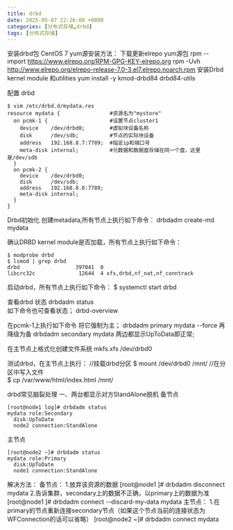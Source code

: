 ```yaml
---
title: drbd
date: 2025-05-07 22:26:00 +0800
categories: [分布式存储,drbd]
tags: [分布式存储]
---
```



安装drbd包
CentOS 7 yum源安装方法：
下载更新elrepo yum源包
rpm --import https://www.elrepo.org/RPM-GPG-KEY-elrepo.org
rpm -Uvh http://www.elrepo.org/elrepo-release-7.0-3.el7.elrepo.noarch.rpm
安装Drbd kernel module 和utilities
yum install -y kmod-drbd84 drbd84-utils

配置 drbd
```
$ vim /etc/drbd.d/mydata.res
resource mydata {                #资源名为"mystore"
  on pcmk-1 {                    #设置节点cluster1
    device    /dev/drbd0;        #虚拟块设备名称
    disk      /dev/sdb;          #节点的实际块设备
    address   192.168.8.7:7789;  #指定ip和端口号
    meta-disk internal;          #元数据和数据盘存储在同一个盘，这里是/dev/sdb
  } 
  on pcmk-2 { 
    device    /dev/drbd0; 
    disk      /dev/sdb; 
    address   192.168.8.8:7789; 
    meta-disk internal; 
  } 
}
```
Drbd初始化
创建metadata,所有节点上执行如下命令：
drbdadm create-md mydata

确认DRBD kernel module是否加载，所有节点上执行如下命令：
```
$ modprobe drbd
$ lsmod | grep drbd
drbd                  397041  0 
libcrc32c              12644  4 xfs,drbd,nf_nat,nf_conntrack
```
启动drbd，所有节点上执行如下命令：
$ systemctl start drbd

查看drbd 状态
drbdadm status   
如下命令也可查看状态；
drbd-overview

在pcmk-1上执行如下命令
将它强制为主；
drbdadm primary mydata  --force
再降级为备 
drbdadm secondary mydata
两边都显示UpToData即正常;

在主节点上格式化创建文件系统
mkfs.xfs /dev/drbd0

测试drbd，在主节点上执行：
//挂载drbd分区
$ mount /dev/drbd0 /mnt/ 
//在分区中写入文件        
$ cp /var/www/html/index.html  /mnt/   

drbd常见脑裂处理
一、两台都显示对方StandAlone脱机
备节点
```
[root@node1 log]# drbdadm status
mydata role:Secondary
  disk:UpToDate
  node2 connection:StandAlone
```
主节点
```
[root@node2 ~]# drbdadm status
mydata role:Primary
  disk:UpToDate
  node1 connection:StandAlone
```
解决方法：
备节点：
1.放弃该资源的数据
[root@node1 ]# drbdadm disconnect mydata
2.告诉集群，secondary上的数据不正确，以primary上的数据为准
[root@node1 ]# drbdadm connect --discard-my-data mydata
主节点：
1.在primary的节点重新连接secondary节点（如果这个节点当前的连接状态为WFConnection的话可以省略）
[root@node2 ~]# drbdadm connect mydata